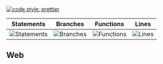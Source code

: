 [![code style: prettier](https://img.shields.io/badge/code_style-prettier-ff69b4.svg?style=flat-square)](https://github.com/prettier/prettier)

| Statements                                    | Branches                                  | Functions                                   | Lines                               |
| --------------------------------------------- | ----------------------------------------- | ------------------------------------------- | ----------------------------------- |
| ![Statements](https://img.shields.io/badge/Coverage-30.55%25-red.svg 'Make me better!') | ![Branches](https://img.shields.io/badge/Coverage-22.51%25-red.svg 'Make me better!') | ![Functions](https://img.shields.io/badge/Coverage-16.67%25-red.svg 'Make me better!') | ![Lines](https://img.shields.io/badge/Coverage-30.56%25-red.svg 'Make me better!') |

## Web
